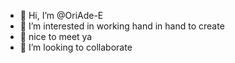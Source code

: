 - 👋 Hi, I’m @OriAde-E
- 👀 I’m interested in working hand in hand to create 
- 🌱 nice to meet ya 
- 💞️ I’m looking to collaborate 

  

<!---
OriAde-E/OriAde-E is a ✨ special ✨ repository because its `README.md` (this file) appears on your GitHub profile.
You can click the Preview link to take a look at your changes.
--->
